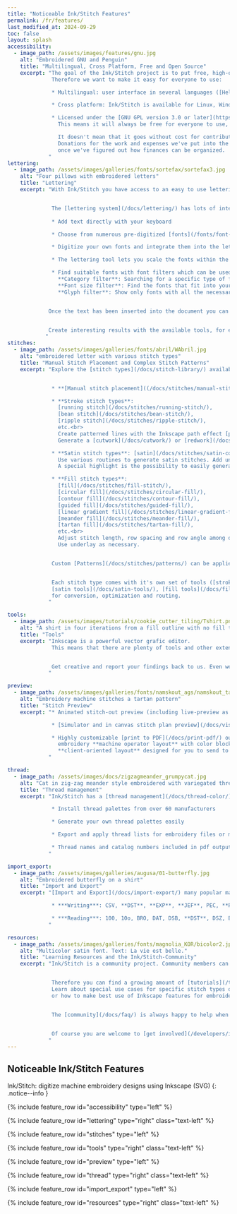 ```yaml
---
title: "Noticeable Ink/Stitch Features"
permalink: /fr/features/
last_modified_at: 2024-09-29
toc: false
layout: splash
accessibility:
  - image_path: /assets/images/features/gnu.jpg
    alt: "Embroidered GNU and Penguin"
    title: "Multilingual, Cross Platform, Free and Open Source"
    excerpt: "The goal of the Ink/Stitch project is to put free, high-quality embroidery design tools in the hands of folks that might normally not have access to such tools.
              Therefore we want to make it easy for everyone to use:

              * Multilingual: user interface in several languages ([Help appreciated](https://translate.inkstitch.org))

              * Cross platform: Ink/Stitch is available for Linux, Windows and macOS.

              * Licensed under the [GNU GPL version 3.0 or later](https://www.gnu.org/licenses/gpl-3.0).
                This means it will always be free for everyone to use, share and contribute.<br><br>

                It doesn't mean that it goes without cost for contributors.
                Donations for the work and expenses we've put into the programm will be welcome -
                once we've figured out how finances can be organized.
             "
lettering:
  - image_path: /assets/images/galleries/fonts/sortefax/sortefax3.jpg
    alt: "Four pillows with embroidered letters"
    title: "Lettering"
    excerpt: "With Ink/Stitch you have access to an easy to use lettering system with a long list of fonts ready to use.


              The [lettering system](/docs/lettering/) has lots of interesting features:
              
              * Add text directly with your keyboard

              * Choose from numerous pre-digitized [fonts](/fonts/font-library/)

              * Digitize your own fonts and integrate them into the lettering tool (or share with everyone)

              * The lettering tool lets you scale the fonts within the limits the font author has defined

              * Find suitable fonts with font filters which can be used simultaneously:<br>
                **Category filter**: Searching for a specific type of font? The font category filter helps you to find fonts with specific stitch types or styles.<br>
                **Font size filter**: Find the fonts that fit into your design. The chosen font will automatically adapt to the size value entered into the filter.<br>
                **Glyph filter**: Show only fonts with all the necessary glyphs for the given text


             Once the text has been inserted into the document you can modify the paths and embroidery parameters just as you wish.


             Create interesting results with the available tools, for example [Lettering along path](/docs/lettering/#lettering-along-path) or Inkscape [path effects](/tutorials/distort/) such as envelope deformation.
            "
stitches:
  - image_path: /assets/images/galleries/fonts/abril/WAbril.jpg
    alt: "embroidered letter with various stitch types"
    title: "Manual Stitch Placement and Complex Stitch Patterns"
    excerpt: "Explore the [stitch types](/docs/stitch-library/) available in Ink/Stitch and open up a world of creative possibilities.


              * **[Manual stitch placement]((/docs/stitches/manual-stitch/))**: place each stitch exactly where you want it

              * **Stroke stitch types**:
                [running stitch](/docs/stitches/running-stitch/),
                [bean stitch](/docs/stitches/bean-stitch/),
                [ripple stitch](/docs/stitches/ripple-stitch/),
                etc.<br>
                Create patterned lines with the Inkscape path effect [pattern along line](/tutorials/patterned-unning-stitch/).<br>
                Generate a [cutwork](/docs/cutwork/) or [redwork](/docs/stroke-tools/#redwork) pattern.

              * **Satin stitch types**: [satin](/docs/stitches/satin-column/), [E-stitch](/docs/stitches/e-stitch/), [S-stitch](/docs/stitches/s-stitch/), [zig-zag satin](/stitches/zigzag-satin-stitch/), etc.<br>
                Use various routines to generate satin stitches. Add underlay as necessary. Define randomization options or customize split stitches.<br>
                A special highlight is the possibility to easily generate [multicolor satins](/docs/satin-tools/#multicolor-satin).

              * **Fill stitch types**:
                [fill](/docs/stitches/fill-stitch/),
                [circular fill](/docs/stitches/circular-fill/),
                [contour fill](/docs/stitches/contour-fill/),
                [guided fill](/docs/stitches/guided-fill/),
                [linear gradient fill](/docs/stitches/linear-gradient-fill/),
                [meander fill](/docs/stitches/meander-fill/),
                [tartan fill](/docs/stitches/tartan-fill/),
                etc.<br>
                Adjust stitch length, row spacing and row angle among other options.
                Use underlay as necessary.


              Custom [Patterns](/docs/stitches/patterns/) can be applied to all available stitch types.


              Each stitch type comes with it's own set of tools ([stroke tools](/docs/stroke-tools/),
              [satin tools](/docs/satin-tools/), [fill tools](/docs/fill-tools/))
              for conversion, optimization and routing.
             "

tools:
  - image_path: /assets/images/tutorials/cookie_cutter_tiling/Tshirt.png
    alt: "A shirt in four iterations from a fill outline with no fill to a stroke outline and a fill"
    title: "Tools"
    excerpt: "Inkscape is a powerful vector grafic editor.
              This means that there are plenty of tools and other extensions that you can use - beside of the tools delivered by the Ink/Stitch plugin.


              Get creative and report your findings back to us. Even we haven't seen everything that is possible yet.
             "

preview:
  - image_path: /assets/images/galleries/fonts/namskout_ags/namskout_tartan_encours.jpg
    alt: "Embroidery machine stitches a tartan pattern"
    title: "Stitch Preview"
    excerpt: "* Animated stitch-out preview (including live-preview as you adjust settings like row spacing underlay, etc.)

              * [Simulator and in canvas stitch plan preview](/docs/visualize/)

              * Highly customizable [print to PDF](/docs/print-pdf/) output with realistic rendering and line-drawing mode<br>
                embroidery **machine operator layout** with color blocks, thread names, stitch counts, and custom notes<br>
                **client-oriented layout** designed for you to send to your customer
             "

thread:
  - image_path: /assets/images/docs/zigzagmeander_grumpycat.jpg
    alt: "Cat in zig-zag meander style embroidered with variegated thread"
    title: "Thread management"
    excerpt: "Ink/Stitch has a [thread management](/docs/thread-color/) section in the menu.

              * Install thread palettes from over 60 manufacturers

              * Generate your own thread palettes easily

              * Export and apply thread lists for embroidery files or match colors of a design to selected thread palettes

              * Thread names and catalog numbers included in pdf outputs and in embroidery file formats which are capable to store color inoformation
             "

import_export:
  - image_path: /assets/images/galleries/augusa/01-butterfly.jpg
    alt: "Embroidered butterfly on a shirt"
    title: "Import and Export"
    excerpt: "[Import and Export](/docs/import-export/) many popular machine embroidery formats (including batch export)

              * ***Writing***: CSV, **DST**, **EXP**, **JEF**, PEC, **PES**, SVG, TXT (G-CODE), U01, **VP3**

              * ***Reading***: 100, 10o, BRO, DAT, DSB, **DST**, DSZ, EMD, **EXP**, EXY, FXY, GT, INB, **JEF**, JPX, KSM, MAX, MIT, NEW, PCD, PCM, PCQ, PCS, PEC, **PES**, PHB, PHC, SEW, SHV, STC, STX, TAP, TBF, TXT (G-CODE), U01, **VP3**, XXX, ZXY
             "

resources:
  - image_path: /assets/images/galleries/fonts/magnolia_KOR/bicolor2.jpg
    alt: "Multicolor satin font. Text: La vie est belle."
    title: "Learning Resources and the Ink/Stitch-Community"
    excerpt: "Ink/Stitch is a community project. Community members can provide helpful information and tutorials.


              Therefore you can find a growing amount of [tutorials](/tutorials/) about various topics on the Ink/Stitch website.
              Learn about special use cases for specific stitch types or embroidery techniques. Learn how to optimize your embroidery design
              or how to make best use of Inkscape features for embroidery.


              The [community](/docs/faq/) is always happy to help when there is trouble or just simple beginner questions.


              Of course you are welcome to [get involved](/developers/introduction/) and see what you can do to bring Ink/Stitch forward.
             "
---
```

## Noticeable Ink/Stitch Features

Ink/Stitch: digitize machine embroidery designs using Inkscape (SVG)
{: .notice--info }

{% include feature_row id="accessibility" type="left" %}

{% include feature_row id="lettering" type="right" class="text-left" %}

{% include feature_row id="stitches" type="left" %}

{% include feature_row id="tools" type="right" class="text-left" %}

{% include feature_row id="preview" type="left" %}

{% include feature_row id="thread" type="right" class="text-left" %}

{% include feature_row id="import_export" type="left" %}

{% include feature_row id="resources" type="right" class="text-left" %}
